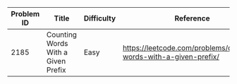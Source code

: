 | Problem ID | Title | Difficulty | Reference
| --- | --- | --- | ---
| 2185 | Counting Words With a Given Prefix | Easy | https://leetcode.com/problems/counting-words-with-a-given-prefix/
